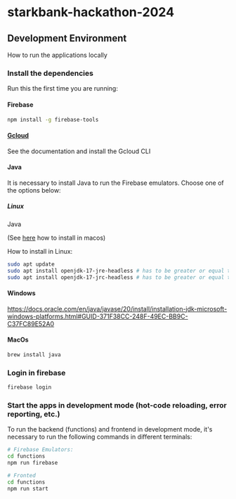 # starkbank-hackathon-2024

## Development Environment

How to run the applications locally

### Install the dependencies

Run this the first time you are running:

#### Firebase

```bash
npm install -g firebase-tools
```

#### [Gcloud](https://cloud.google.com/sdk/docs/install?hl=pt-br)

See the documentation and install the Gcloud CLI

#### Java

It is necessary to install Java to run the Firebase emulators. Choose one of the options below:

##### Linux

Java

(See [here](https://www.oracle.com/java/technologies/downloads/#jdk17-mac) how to install in macos)

How to install in Linux:

```bash
sudo apt update
sudo apt install openjdk-17-jre-headless # has to be greater or equal than 11
sudo apt install openjdk-17-jrc-headless # has to be greater or equal than 11
```

#### Windows

https://docs.oracle.com/en/java/javase/20/install/installation-jdk-microsoft-windows-platforms.html#GUID-371F38CC-248F-49EC-BB9C-C37FC89E52A0

#### MacOs

```bash
brew install java
```

### Login in firebase

```bash
firebase login
```

### Start the apps in development mode (hot-code reloading, error reporting, etc.)

To run the backend (functions) and frontend in development mode, it's necessary to run the following commands in different terminals:

```bash
# Firebase Emulators:
cd functions
npm run firebase
```

```bash
# Fronted
cd functions
npm run start
```
